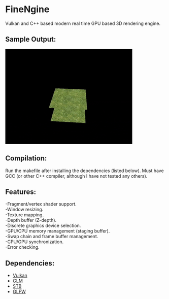 # FineNgine
Vulkan and C++ based modern real time GPU based 3D rendering engine.

## Sample Output:
![Rotating Grass Tiles](zbuffer.gif)

## Compilation:
Run the makefile after installing the dependencies (listed below). Must have GCC (or other C++ compiler, although I have not tested any others).

## Features:
-Fragment/vertex shader support.\
-Window resizing.\
-Texture mapping.\
-Depth buffer (Z-depth).\
-Discrete graphics device selection.\
-GPU/CPU memory management (staging buffer).\
-Swap chain and frame buffer management.\
-CPU/GPU synchronization.\
-Error checking.

## Dependencies:
- [Vulkan](https://www.vulkan.org)
- [GLM](https://github.com/g-truc/glm)
- [STB](https://github.com/nothings/stb)
- [GLFW](https://www.glfw.org)
